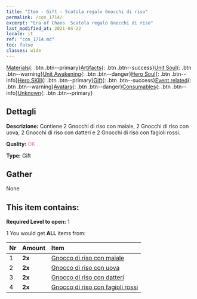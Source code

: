 ```yaml
---
title: "Item - Gift - Scatola regalo Gnocchi di riso"
permalink: /con_1714/
excerpt: "Era of Chaos  Scatola regalo Gnocchi di riso"
last_modified_at: 2021-04-22
locale: it
ref: "con_1714.md"
toc: false
classes: wide
---
```

 [Materials](/ItemsIT/){: .btn .btn--primary}[Artifacts](/ItemsIT/Artifacts/){: .btn .btn--success}[Unit Soul](/ItemsIT/UnitSoul/){: .btn .btn--warning}[Unit Awakening](/ItemsIT/UnitAwakening/){: .btn .btn--danger}[Hero Soul](/ItemsIT/HeroSoul/){: .btn .btn--info}[Hero SKill](/ItemsIT/HeroSkill/){: .btn .btn--primary}[Gift](/ItemsIT/Gift/){: .btn .btn--success}[Event related](/ItemsIT/Events/){: .btn .btn--warning}[Avatars](/ItemsIT/Avatars/){: .btn .btn--danger}[Consumables](/ItemsIT/Consumables/){: .btn .btn--info}[Unknown](/ItemsIT/Unknown/){: .btn .btn--primary}

## Dettagli
 **Descrizione:** Contiene 2 Gnocchi di riso con maiale, 2 Gnocchi di riso con uova, 2 Gnocchi di riso con datteri e 2 Gnocchi di riso con fagioli rossi.

 **Quality:** <span style="color: #DA70D6">OK</span>

 **Type:** Gift

## Gather

  None

## This item contains:

 **Required Level to open:** 1

 1 You would get **ALL** items  from:

  | Nr | Amount |     Item    |
  |:---|:-------|:------------|
  | 1 |  **2x** | [Gnocco di riso con maiale](/it/Items/con_542/) |  | 
  | 2 |  **2x** | [Gnocco di riso con uova](/it/Items/con_543/) |  | 
  | 3 |  **2x** | [Gnocco di riso con datteri](/it/Items/con_544/) |  | 
  | 4 |  **2x** | [Gnocco di riso con fagioli rossi](/it/Items/con_545/) |  | 
